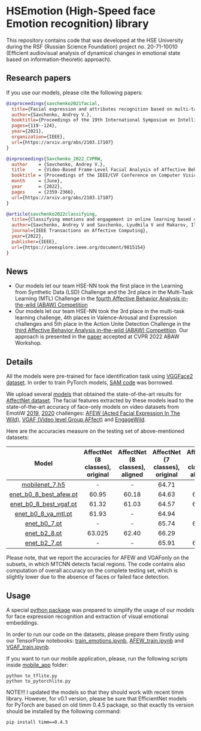 # HSEmotion (High-Speed face Emotion recognition) library
This repository contains code that was developed at the HSE University during the RSF (Russian Science Foundation) project no. 20-71-10010 (Efficient audiovisual analysis of dynamical changes in emotional state based on information-theoretic approach).

## Research papers

If you use our models, please cite the following papers:
```BibTex
@inproceedings{savchenko2021facial,
  title={Facial expression and attributes recognition based on multi-task learning of lightweight neural networks},
  author={Savchenko, Andrey V.},
  booktitle={Proceedings of the 19th International Symposium on Intelligent Systems and Informatics (SISY)},
  pages={119--124},
  year={2021},
  organization={IEEE},
  url={https://arxiv.org/abs/2103.17107}
}
```

```BibTex
@inproceedings{Savchenko_2022_CVPRW,
  author    = {Savchenko, Andrey V.},
  title     = {Video-Based Frame-Level Facial Analysis of Affective Behavior on Mobile Devices Using EfficientNets},
  booktitle = {Proceedings of the IEEE/CVF Conference on Computer Vision and Pattern Recognition (CVPR) Workshops},
  month     = {June},
  year      = {2022},
  pages     = {2359-2366},
  url={https://arxiv.org/abs/2103.17107}
}
```

```BibTex
@article{savchenko2022classifying,
  title={Classifying emotions and engagement in online learning based on a single facial expression recognition neural network},
  author={Savchenko, Andrey V and Savchenko, Lyudmila V and Makarov, Ilya},
  journal={IEEE Transactions on Affective Computing},
  year={2022},
  publisher={IEEE},
  url={https://ieeexplore.ieee.org/document/9815154}
}
```

## News
- Our models let our team HSE-NN took the first place in the Learning from Synthetic Data (LSD) Challenge and the 3rd place in the Multi-Task Learning (MTL) Challenge in the [fourth Affective Behavior Analysis in-the-wild (ABAW) Competition](https://ibug.doc.ic.ac.uk/resources/eccv-2023-4th-abaw/)
- Our models let our team HSE-NN took the 3rd place in the multi-task learning challenge, 4th places in Valence-Arousal and Expression challenges and 5th place in the Action Unite Detection Challenge in the [third Affective Behavior Analysis in-the-wild (ABAW) Competition](https://ibug.doc.ic.ac.uk/resources/cvpr-2022-3rd-abaw/). Our approach is presented in the [paper](https://arxiv.org/abs/2203.13436) accepted at CVPR 2022 ABAW Workshop.

## Details
All the models were pre-trained for face identification task using [VGGFace2 dataset](https://github.com/ox-vgg/vgg_face2). In order to train PyTorch models, [SAM code](https://github.com/davda54/sam) was borrowed.

We upload several [models](models/affectnet_emotions) that obtained the state-of-the-art results for [AffectNet dataset](http://mohammadmahoor.com/affectnet/). The facial features extracted by these models lead to the state-of-the-art accuracy of face-only models on video datasets from EmotiW [2019](https://sites.google.com/view/emotiw2019), [2020](https://sites.google.com/view/emotiw2020) challenges: [AFEW (Acted Facial Expression In The Wild)](https://cs.anu.edu.au/few/AFEW.html), [VGAF (Video level Group AFfect)](https://ieeexplore.ieee.org/document/8925231) and [EngageWild](https://ieeexplore.ieee.org/document/8615851).

Here are the accuracies measure on the testing set of above-mentioned datasets:

| Model | AffectNet (8 classes), original | AffectNet (8 classes), aligned  | AffectNet (7 classes), original   | AffectNet (7 classes), aligned   | AFEW  | VGAF  |
| :---:   | :-: | :-:  | :-: | :-: | :-: | :-: |
| [mobilenet_7.h5](models/affectnet_emotions/mobilenet_7.h5) | -  |  -  | 64.71   |  -  | 55.35 | 68.92  |
| [enet_b0_8_best_afew.pt](models/affectnet_emotions/enet_b0_8_best_afew.pt) | 60.95  | 60.18  | 64.63  | 64.54   | 59.89  | 66.80  |
| [enet_b0_8_best_vgaf.pt](models/affectnet_emotions/enet_b0_8_best_vgaf.pt) | 61.32   | 61.03  | 64.57   | 64.89   | 55.14  | 68.29  |
| [enet_b0_8_va_mtl.pt](models/affectnet_emotions/enet_b0_8_va_mtl.pt) | 61.93   | -  | 64.94   | -   | 56.73  | 66.58  |
| [enet_b0_7.pt](models/affectnet_emotions/enet_b0_7.pt) | -    | - | 65.74   | 65.74   | 56.99  | 65.18  |
| [enet_b2_8.pt](models/affectnet_emotions/enet_b2_8.pt) | 63.025  | 62.40  | 66.29 | -   | 57.78  | 70.23  |
| [enet_b2_7.pt](models/affectnet_emotions/enet_b2_7.pt) | -    | - | 65.91   | 66.34   | 59.63  | 69.84  |

Please note, that we report the accuracies for AFEW and VGAFonly on the subsets, in which MTCNN detects facial regions. The code contains also computation of overall accuracy on the complete testing set, which is slightly lower due to the absence of faces or failed face detection.

## Usage
A special [python package](python-package) was prepared to simplify the usage of our models for face expression recognition and extraction of visual emotional embeddings.

In order to run our code on the datasets, please prepare them firstly using our TensorFlow notebooks: [train_emotions.ipynb](src/train_emotions.ipynb), [AFEW_train.ipynb](src/AFEW_train.ipynb) and [VGAF_train.ipynb](src/VGAF_train.ipynb).

If you want to run our mobile application, please, run the following scripts inside [mobile_app](mobile_app) folder:
```
python to_tflite.py
python to_pytorchlite.py
```

NOTE!!! I updated the models so that they should work with recent timm library. However, for v0.1 version, please be sure that EfficientNet models for PyTorch are based on old timm 0.4.5 package, so that exactly tis version should be installed by the following command:
```
pip install timm==0.4.5
```
